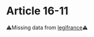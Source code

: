# Article 16-11

⚠️Missing data from [legifrance](https://www.legifrance.gouv.fr/codes/article_lc/LEGIARTI000006419307)⚠️